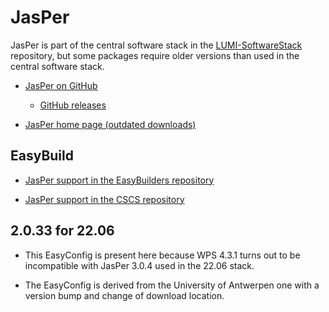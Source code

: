 # JasPer

JasPer is part of the central software stack in the [LUMI-SoftwareStack](https://github.com/Lumi-supercomputer/LUMI-SoftwareStack/tree/main/easybuild/easyconfigs/j/JasPer)
repository, but some packages require older versions than used in the central software 
stack.

  * [JasPer on GitHub](https://github.com/jasper-software/jasper)

      * [GitHub releases](https://github.com/jasper-software/jasper/releases)

  * [JasPer home page (outdated downloads)](https://www.ece.uvic.ca/~frodo/jasper/)

## EasyBuild

  * [JasPer support in the EasyBuilders repository](https://github.com/easybuilders/easybuild-easyconfigs/tree/develop/easybuild/easyconfigs/j/JasPer)

  * [JasPer support in the CSCS repository](https://github.com/eth-cscs/production/tree/master/easybuild/easyconfigs/j/JasPer)


## 2.0.33 for 22.06

  * This EasyConfig is present here because WPS 4.3.1 turns out to be incompatible
    with JasPer 3.0.4 used in the 22.06 stack.

  * The EasyConfig is derived from the University of Antwerpen one with a version
    bump and change of download location.

